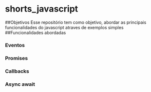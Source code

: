 # shorts_javascript
##Objetivos
Esse repositório tem como objetivo, abordar as principais funcionalidades do javascript 
atraves de exemplos simples
##Funcionalidades abordadas
### Eventos
### Promises
### Callbacks
### Async await
